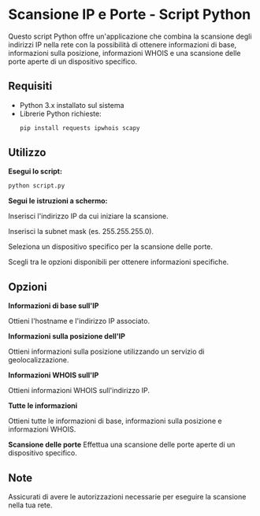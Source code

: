 # Scansione IP e Porte - Script Python

Questo script Python offre un'applicazione che combina la scansione degli indirizzi IP nella rete con la possibilità di ottenere informazioni di base, informazioni sulla posizione, informazioni WHOIS e una scansione delle porte aperte di un dispositivo specifico.

## Requisiti

- Python 3.x installato sul sistema
- Librerie Python richieste:
  ```bash
  pip install requests ipwhois scapy

## Utilizzo
**Esegui lo script:**
```bash
python script.py
```

**Segui le istruzioni a schermo:**

Inserisci l'indirizzo IP da cui iniziare la scansione.

Inserisci la subnet mask (es. 255.255.255.0).

Seleziona un dispositivo specifico per la scansione delle porte.

Scegli tra le opzioni disponibili per ottenere informazioni specifiche.

## Opzioni

**Informazioni di base sull'IP**

Ottieni l'hostname e l'indirizzo IP associato.


**Informazioni sulla posizione dell'IP**

Ottieni informazioni sulla posizione utilizzando un servizio di geolocalizzazione.


**Informazioni WHOIS sull'IP**

Ottieni informazioni WHOIS sull'indirizzo IP.


**Tutte le informazioni**

Ottieni tutte le informazioni di base, informazioni sulla posizione e informazioni WHOIS.


**Scansione delle porte**
Effettua una scansione delle porte aperte di un dispositivo specifico.


## Note
Assicurati di avere le autorizzazioni necessarie per eseguire la scansione nella tua rete.
